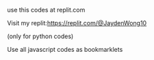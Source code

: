 use this codes at replit.com


Visit my replit:https://replit.com/@JaydenWong10


(only for python codes)


Use all javascript codes as bookmarklets
